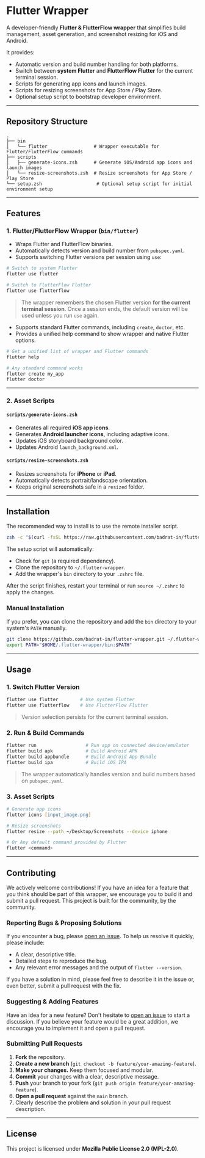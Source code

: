 # Flutter Wrapper

A developer-friendly **Flutter & FlutterFlow wrapper** that simplifies build management, asset generation, and screenshot resizing for iOS and Android.

It provides:

- Automatic version and build number handling for both platforms.
- Switch between **system Flutter** and **FlutterFlow Flutter** for the current terminal session.
- Scripts for generating app icons and launch images.
- Scripts for resizing screenshots for App Store / Play Store.
- Optional setup script to bootstrap developer environment.

---

## Repository Structure

```
.
├── bin
│   └── flutter                 # Wrapper executable for Flutter/FlutterFlow commands
├── scripts
│   ├── generate-icons.zsh      # Generate iOS/Android app icons and launch images
│   └── resize-screenshots.zsh  # Resize screenshots for App Store / Play Store
└── setup.zsh                    # Optional setup script for initial environment setup
```

---

## Features

### 1. Flutter/FlutterFlow Wrapper (`bin/flutter`)

- Wraps Flutter and FlutterFlow binaries.
- Automatically detects version and build number from `pubspec.yaml`.
- Supports switching Flutter versions per session using `use`:

```zsh
# Switch to system Flutter
flutter use flutter

# Switch to FlutterFlow Flutter
flutter use flutterflow
```

> The wrapper remembers the chosen Flutter version **for the current terminal session**. Once a session ends, the default version will be used unless you run `use` again.

- Supports standard Flutter commands, including `create`, `doctor`, etc.
- Provides a unified help command to show wrapper and native Flutter options.

```zsh
# Get a unified list of wrapper and Flutter commands
flutter help

# Any standard command works
flutter create my_app
flutter doctor
```

---

### 2. Asset Scripts

#### `scripts/generate-icons.zsh`

- Generates all required **iOS app icons**.
- Generates **Android launcher icons**, including adaptive icons.
- Updates iOS storyboard background color.
- Updates Android `launch_background.xml`.

#### `scripts/resize-screenshots.zsh`

- Resizes screenshots for **iPhone** or **iPad**.
- Automatically detects portrait/landscape orientation.
- Keeps original screenshots safe in a `resized` folder.

---

## Installation

The recommended way to install is to use the remote installer script.

```zsh
zsh -c "$(curl -fsSL https://raw.githubusercontent.com/badrat-in/flutter-wrapper/main/setup.zsh)"
```

The setup script will automatically:

- Check for `git` (a required dependency).
- Clone the repository to `~/.flutter-wrapper`.
- Add the wrapper's `bin` directory to your `.zshrc` file.

After the script finishes, restart your terminal or run `source ~/.zshrc` to apply the changes.

### Manual Installation

If you prefer, you can clone the repository and add the `bin` directory to your system's `PATH` manually.

```zsh
git clone https://github.com/badrat-in/flutter-wrapper.git ~/.flutter-wrapper
export PATH="$HOME/.flutter-wrapper/bin:$PATH"
```

---

## Usage

### 1. Switch Flutter Version

```zsh
flutter use flutter        # Use system Flutter
flutter use flutterflow    # Use FlutterFlow Flutter
```

> Version selection persists for the current terminal session.

### 2. Run & Build Commands

```zsh
flutter run                  # Run app on connected device/emulator
flutter build apk            # Build Android APK
flutter build appbundle      # Build Android App Bundle
flutter build ipa            # Build iOS IPA
```

> The wrapper automatically handles version and build numbers based on `pubspec.yaml`.

### 3. Asset Scripts

```zsh
# Generate app icons
flutter icons [input_image.png]

# Resize screenshots
flutter resize --path ~/Desktop/Screenshots --device iphone

# Or Any default command provided by Flutter
flutter <command>
```

---

## Contributing

We actively welcome contributions! If you have an idea for a feature that you think should be part of this wrapper, we encourage you to build it and submit a pull request. This project is built for the community, by the community.

### Reporting Bugs & Proposing Solutions

If you encounter a bug, please [open an issue](https://github.com/badrat-in/flutter-wrapper/issues). To help us resolve it quickly, please include:
- A clear, descriptive title.
- Detailed steps to reproduce the bug.
- Any relevant error messages and the output of `flutter --version`.

If you have a solution in mind, please feel free to describe it in the issue or, even better, submit a pull request with the fix.

### Suggesting & Adding Features

Have an idea for a new feature? Don't hesitate to [open an issue](https://github.com/badrat-in/flutter-wrapper/issues) to start a discussion. If you believe your feature would be a great addition, we encourage you to implement it and open a pull request.

### Submitting Pull Requests

1.  **Fork** the repository.
2.  **Create a new branch** (`git checkout -b feature/your-amazing-feature`).
3.  **Make your changes.** Keep them focused and modular.
4.  **Commit** your changes with a clear, descriptive message.
5.  **Push** your branch to your fork (`git push origin feature/your-amazing-feature`).
6.  **Open a pull request** against the `main` branch.
7.  Clearly describe the problem and solution in your pull request description.

---

## License

This project is licensed under **Mozilla Public License 2.0 (MPL-2.0)**.
